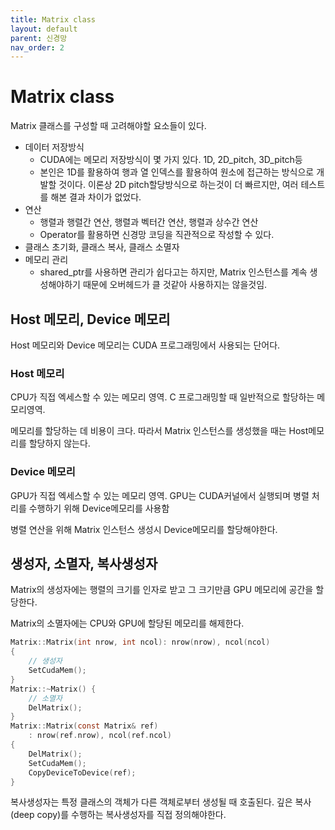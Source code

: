 ```yaml
---
title: Matrix class
layout: default
parent: 신경망
nav_order: 2
---
```


# Matrix class

Matrix 클래스를 구성할 때 고려해야할 요소들이 있다.

* 데이터 저장방식
  * CUDA에는 메모리 저장방식이 몇 가지 있다. 1D, 2D_pitch, 3D_pitch등
  * 본인은 1D를 활용하여 행과 열 인덱스를 활용하여 원소에 접근하는 방식으로 개발할 것이다. 이론상 2D pitch할당방식으로 하는것이 더 빠르지만, 여러 테스트를 해본 결과 차이가 없었다.
* 연산
  * 행렬과 행렬간 연산, 행렬과 벡터간 연산, 행렬과 상수간 연산
  * Operator를 활용하면 신경망 코딩을 직관적으로 작성할 수 있다.
* 클래스 초기화, 클래스 복사, 클래스 소멸자
* 메모리 관리
  * shared_ptr를 사용하면 관리가 쉽다고는 하지만, Matrix 인스턴스를 계속 생성해야하기 때문에 오버헤드가 클 것같아 사용하지는 않을것임.









## Host 메모리, Device 메모리

Host 메모리와 Device 메모리는 CUDA 프로그래밍에서 사용되는 단어다.



### Host 메모리

CPU가 직접 엑세스할 수 있는 메모리 영역. C 프로그래밍할 때 일반적으로 할당하는 메모리영역. 

메모리를 할당하는 데 비용이 크다. 따라서 Matrix 인스턴스를 생성했을 때는 Host메모리를 할당하지 않는다.



### Device 메모리

GPU가 직접 엑세스할 수 있는 메모리 영역. GPU는 CUDA커널에서 실행되며 병렬 처리를 수행하기 위해 Device메모리를 사용함

병렬 연산을 위해 Matrix 인스턴스 생성시 Device메모리를 할당해야한다.







## 생성자, 소멸자, 복사생성자

Matrix의 생성자에는 행렬의 크기를 인자로 받고 그 크기만큼 GPU 메모리에 공간을 할당한다.

Matrix의 소멸자에는 CPU와 GPU에 할당된 메모리를 해제한다.

```c
Matrix::Matrix(int nrow, int ncol): nrow(nrow), ncol(ncol)
{
    // 생성자
    SetCudaMem();
}
Matrix::~Matrix() {
    // 소멸자
    DelMatrix();
}
Matrix::Matrix(const Matrix& ref) 
    : nrow(ref.nrow), ncol(ref.ncol) 
{
    DelMatrix();
    SetCudaMem();
    CopyDeviceToDevice(ref);
}
```

복사생성자는 특정 클래스의 객체가 다른 객체로부터 생성될 때 호출된다. 깊은 복사(deep copy)를 수행하는 복사생성자를 직접 정의해야한다.